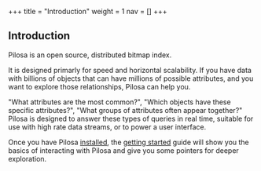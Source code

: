 +++
title = "Introduction"
weight = 1
nav = []
+++


## Introduction


Pilosa is an open source, distributed bitmap index.

[//]: # (TODO insert a graphic here?)

It is designed primarly for speed and horizontal scalability. If you have data with billions of objects that can have millions of possible attributes, and you want to explore those relationships, Pilosa can help you. 

"What attributes are the most common?", "Which objects have these specific attributes?", "What groups of attributes often appear together?" Pilosa is designed to answer these types of queries in real time, suitable for use with high rate data streams, or to power a user interface.

Once you have Pilosa [installed](../installation), the [getting started](../getting-started) guide will show you the basics of interacting with Pilosa and give you some pointers for deeper exploration.
